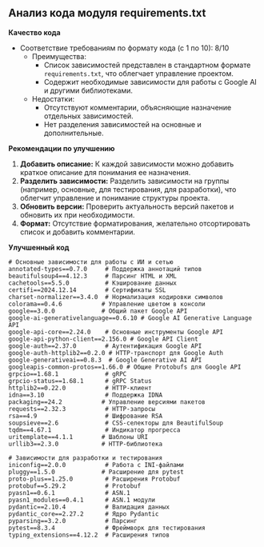 ## Анализ кода модуля requirements.txt

**Качество кода**
- Соответствие требованиям по формату кода (с 1 по 10): 8/10
  -   Преимущества:
        - Список зависимостей представлен в стандартном формате `requirements.txt`, что облегчает управление проектом.
        - Содержит необходимые зависимости для работы с Google AI и другими библиотеками.
  -   Недостатки:
        - Отсутствуют комментарии, объясняющие назначение отдельных зависимостей.
        - Нет разделения зависимостей на основные и дополнительные.

**Рекомендации по улучшению**

1.  **Добавить описание:** К каждой зависимости можно добавить краткое описание для понимания ее назначения.
2.  **Разделить зависимости:** Разделить зависимости на группы (например, основные, для тестирования, для разработки), что облегчит управление и понимание структуры проекта.
3.  **Обновить версии:** Проверить актуальность версий пакетов и обновить их при необходимости.
4.  **Формат:** Отсутствие форматирования, желательно отсортировать список и добавить комментарии.

**Улучшенный код**
```
# Основные зависимости для работы с ИИ и сетью
annotated-types==0.7.0     # Поддержка аннотаций типов
beautifulsoup4==4.12.3     # Парсинг HTML и XML
cachetools==5.5.0          # Кэширование данных
certifi==2024.12.14        # Сертификаты SSL
charset-normalizer==3.4.0  # Нормализация кодировки символов
colorama==0.4.6           # Управление цветом в консоли
google==3.0.0             # Общий пакет Google API
google-ai-generativelanguage==0.6.10 # Google AI Generative Language API
google-api-core==2.24.0    # Основные инструменты Google API
google-api-python-client==2.156.0 # Google API Client
google-auth==2.37.0        # Аутентификация Google API
google-auth-httplib2==0.2.0 # HTTP-транспорт для Google Auth
google-generativeai==0.8.3  # Google Generative AI API
googleapis-common-protos==1.66.0 # Общие Protobufs для Google API
grpcio==1.68.1             # gRPC
grpcio-status==1.68.1      # gRPC Status
httplib2==0.22.0           # HTTP-клиент
idna==3.10                 # Поддержка IDNA
packaging==24.2           # Управление версиями пакетов
requests==2.32.3           # HTTP-запросы
rsa==4.9                   # Шифрование RSA
soupsieve==2.6             # CSS-селекторы для BeautifulSoup
tqdm==4.67.1               # Индикатор прогресса
uritemplate==4.1.1        # Шаблоны URI
urllib3==2.3.0            # HTTP-библиотека

# Зависимости для разработки и тестирования
iniconfig==2.0.0           # Работа с INI-файлами
pluggy==1.5.0             # Расширение для pytest
proto-plus==1.25.0         # Расширения Protobuf
protobuf==5.29.2           # Protobuf
pyasn1==0.6.1              # ASN.1
pyasn1_modules==0.4.1      # ASN.1 модули
pydantic==2.10.4           # Валидация данных
pydantic_core==2.27.2      # Ядро Pydantic
pyparsing==3.2.0           # Парсинг
pytest==8.3.4              # Фреймворк для тестирования
typing_extensions==4.12.2  # Расширения типов
```